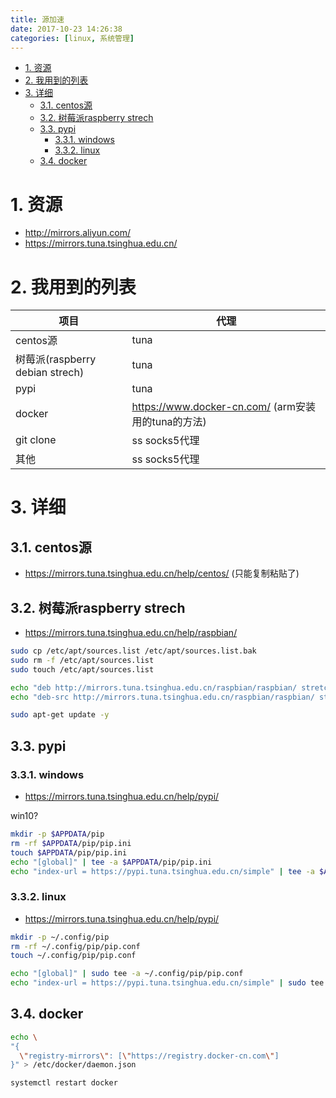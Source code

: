 ```yaml
---
title: 源加速
date: 2017-10-23 14:26:38
categories: [linux, 系统管理]
---
```



<!-- TOC -->

- [1. 资源](#1-资源)
- [2. 我用到的列表](#2-我用到的列表)
- [3. 详细](#3-详细)
    - [3.1. centos源](#31-centos源)
    - [3.2. 树莓派raspberry strech](#32-树莓派raspberry-strech)
    - [3.3. pypi](#33-pypi)
        - [3.3.1. windows](#331-windows)
        - [3.3.2. linux](#332-linux)
    - [3.4. docker](#34-docker)

<!-- /TOC -->

<a id="markdown-1-资源" name="1-资源"></a>
# 1. 资源
* http://mirrors.aliyun.com/
* https://mirrors.tuna.tsinghua.edu.cn/


<a id="markdown-2-我用到的列表" name="2-我用到的列表"></a>
# 2. 我用到的列表


项目|代理
-|-
centos源|tuna
树莓派(raspberry debian strech)|tuna
pypi|tuna
docker|https://www.docker-cn.com/  (arm安装用的tuna的方法)
git clone|ss socks5代理
其他|ss socks5代理


<a id="markdown-3-详细" name="3-详细"></a>
# 3. 详细
<a id="markdown-31-centos源" name="31-centos源"></a>
## 3.1. centos源
* https://mirrors.tuna.tsinghua.edu.cn/help/centos/ (只能复制粘贴了)

<a id="markdown-32-树莓派raspberry-strech" name="32-树莓派raspberry-strech"></a>
## 3.2. 树莓派raspberry strech

* https://mirrors.tuna.tsinghua.edu.cn/help/raspbian/

```bash
sudo cp /etc/apt/sources.list /etc/apt/sources.list.bak
sudo rm -f /etc/apt/sources.list
sudo touch /etc/apt/sources.list

echo "deb http://mirrors.tuna.tsinghua.edu.cn/raspbian/raspbian/ stretch main non-free contrib" | sudo tee -a /etc/apt/sources.list
echo "deb-src http://mirrors.tuna.tsinghua.edu.cn/raspbian/raspbian/ stretch main non-free contrib" | sudo tee -a /etc/apt/sources.list

sudo apt-get update -y
```

<a id="markdown-33-pypi" name="33-pypi"></a>
## 3.3. pypi

<a id="markdown-331-windows" name="331-windows"></a>
### 3.3.1. windows

* https://mirrors.tuna.tsinghua.edu.cn/help/pypi/

win10?
```bash
mkdir -p $APPDATA/pip
rm -rf $APPDATA/pip/pip.ini
touch $APPDATA/pip/pip.ini
echo "[global]" | tee -a $APPDATA/pip/pip.ini
echo "index-url = https://pypi.tuna.tsinghua.edu.cn/simple" | tee -a $APPDATA/pip/pip.ini
```

<a id="markdown-332-linux" name="332-linux"></a>
### 3.3.2. linux

* https://mirrors.tuna.tsinghua.edu.cn/help/pypi/
```bash
mkdir -p ~/.config/pip
rm -rf ~/.config/pip/pip.conf
touch ~/.config/pip/pip.conf

echo "[global]" | sudo tee -a ~/.config/pip/pip.conf
echo "index-url = https://pypi.tuna.tsinghua.edu.cn/simple" | sudo tee -a ~/.config/pip/pip.conf
```

<a id="markdown-34-docker" name="34-docker"></a>
## 3.4. docker

```bash
echo \
"{
  \"registry-mirrors\": [\"https://registry.docker-cn.com\"]
}" > /etc/docker/daemon.json

systemctl restart docker
```
